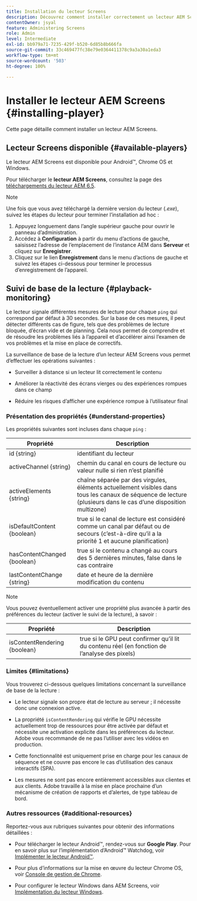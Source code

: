 ```yaml
---
title: Installation du lecteur Screens
description: Découvrez comment installer correctement un lecteur AEM Screens.
contentOwner: jsyal
feature: Administering Screens
role: Admin
level: Intermediate
exl-id: bb979a71-7235-429f-b520-6d85b8b666fa
source-git-commit: 33c469477fc38e79e0364411378c9a3a30a1eda3
workflow-type: tm+mt
source-wordcount: '503'
ht-degree: 100%

---
```


# Installer le lecteur AEM Screens {#installing-player}

Cette page détaille comment installer un lecteur AEM Screens.

## Lecteur Screens disponible {#available-players}

Le lecteur AEM Screens est disponible pour Android™, Chrome OS et Windows.

Pour télécharger le **lecteur AEM Screens**, consultez la page des [téléchargements du lecteur AEM 6.5](https://download.macromedia.com/screens/).

>[!NOTE]
>
>Une fois que vous avez téléchargé la dernière version du lecteur (*.exe*), suivez les étapes du lecteur pour terminer l’installation ad hoc :
>
>1. Appuyez longuement dans l’angle supérieur gauche pour ouvrir le panneau d’administration.
>1. Accédez à **Configuration** à partir du menu d’actions de gauche, saisissez l’adresse de l’emplacement de l’instance AEM dans **Serveur** et cliquez sur **Enregistrer**.
>1. Cliquez sur le lien **Enregistrement** dans le menu d’actions de gauche et suivez les étapes ci-dessous pour terminer le processus d’enregistrement de l’appareil.

## Suivi de base de la lecture {#playback-monitoring}

Le lecteur signale différentes mesures de lecture pour chaque `ping` qui correspond par défaut à 30 secondes. Sur la base de ces mesures, il peut détecter différents cas de figure, tels que des problèmes de lecture bloquée, d’écran vide et de planning. Cela nous permet de comprendre et de résoudre les problèmes liés à l’appareil et d’accélérer ainsi l’examen de vos problèmes et la mise en place de correctifs.

La surveillance de base de la lecture d’un lecteur AEM Screens vous permet d’effectuer les opérations suivantes :

* Surveiller à distance si un lecteur lit correctement le contenu

* Améliorer la réactivité des écrans vierges ou des expériences rompues dans ce champ

* Réduire les risques d’afficher une expérience rompue à l’utilisateur final

### Présentation des propriétés {#understand-properties}

Les propriétés suivantes sont incluses dans chaque `ping` :

| Propriété | Description |
|---|---|
| id {string} | identifiant du lecteur |
| activeChannel {string} | chemin du canal en cours de lecture ou valeur nulle si rien n’est planifié |
| activeElements {string} | chaîne séparée par des virgules, éléments actuellement visibles dans tous les canaux de séquence de lecture (plusieurs dans le cas d’une disposition multizone) |
| isDefaultContent {boolean} | true si le canal de lecture est considéré comme un canal par défaut ou de secours (c’est-à-dire qu’il a la priorité 1 et aucune planification) |
| hasContentChanged {boolean} | true si le contenu a changé au cours des 5 dernières minutes, false dans le cas contraire |
| lastContentChange {string} | date et heure de la dernière modification du contenu |

>[!NOTE]
>
>Vous pouvez éventuellement activer une propriété plus avancée à partir des préférences du lecteur (activer le suivi de la lecture), à savoir :
>
>| Propriété | Description |
>|---|---|
>| isContentRendering {boolean} | true si le GPU peut confirmer qu’il lit du contenu réel (en fonction de l’analyse des pixels) |

### Limites {#limitations}

Vous trouverez ci-dessous quelques limitations concernant la surveillance de base de la lecture :

* Le lecteur signale son propre état de lecture au serveur ; il nécessite donc une connexion active.

* La propriété `isContentRendering` qui vérifie le GPU nécessite actuellement trop de ressources pour être activée par défaut et nécessite une activation explicite dans les préférences du lecteur. Adobe vous recommande de ne pas l’utiliser avec les vidéos en production.

* Cette fonctionnalité est uniquement prise en charge pour les canaux de séquence et ne couvre pas encore le cas d’utilisation des canaux interactifs (SPA).

* Les mesures ne sont pas encore entièrement accessibles aux clientes et aux clients. Adobe travaille à la mise en place prochaine d’un mécanisme de création de rapports et d’alertes, de type tableau de bord.

### Autres ressources {#additional-resources}

Reportez-vous aux rubriques suivantes pour obtenir des informations détaillées :

* Pour télécharger le lecteur Android™, rendez-vous sur **Google Play**. Pour en savoir plus sur l’implémentation d’Android™ Watchdog, voir [Implémenter le lecteur Android™](implementing-android-player.md).

* Pour plus d’informations sur la mise en œuvre du lecteur Chrome OS, voir [Console de gestion de Chrome](implementing-chrome-os-player.md).

* Pour configurer le lecteur Windows dans AEM Screens, voir [Implémentation du lecteur Windows](implementing-windows-player.md).

